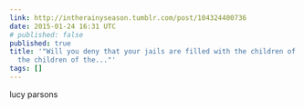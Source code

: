 ```yaml
---
link: http://intherainyseason.tumblr.com/post/104324400736
date: 2015-01-24 16:31 UTC
# published: false
published: true
title: '"Will you deny that your jails are filled with the children of the poor, not
  the children of the..."'
tags: []
---
```


lucy parsons
